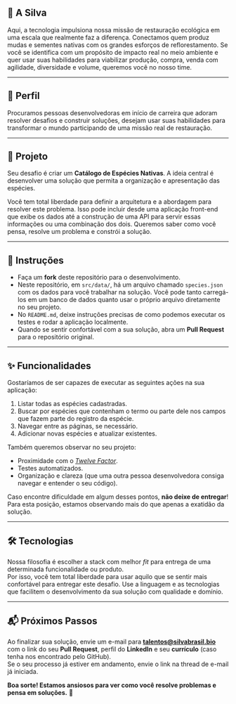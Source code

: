 ## 🌱 A Silva

Aqui, a tecnologia impulsiona nossa missão de restauração ecológica em uma escala que realmente faz a diferença. Conectamos quem produz mudas e sementes nativas com os grandes esforços de reflorestamento. Se você se identifica com um propósito de impacto real no meio ambiente e quer usar suas habilidades para viabilizar produção, compra, venda com agilidade, diversidade e volume, queremos você no nosso time.

---

## 🤺 Perfil

Procuramos pessoas desenvolvedoras em início de carreira que adoram resolver desafios e construir soluções, desejam usar suas habilidades para transformar o mundo participando de uma missão real de restauração.

---

## 🚀 Projeto

Seu desafio é criar um **Catálogo de Espécies Nativas**. A ideia central é desenvolver uma solução que permita a organização e apresentação das espécies.

Você tem total liberdade para definir a arquitetura e a abordagem para resolver este problema. Isso pode incluir desde uma aplicação front-end que exibe os dados até a construção de uma API para servir essas informações ou uma combinação dos dois. Queremos saber como você pensa, resolve um problema e constrói a solução.

---

## 📝 Instruções

- Faça um **fork** deste repositório para o desenvolvimento.
- Neste repositório, em `src/data/`, há um arquivo chamado `species.json` com os dados para você trabalhar na solução. Você pode tanto carregá-los em um banco de dados quanto usar o próprio arquivo diretamente no seu projeto.
- No `README.md`, deixe instruções precisas de como podemos executar os testes e rodar a aplicação localmente.
- Quando se sentir confortável com a sua solução, abra um **Pull Request** para o repositório original.

---

## ✨ Funcionalidades

Gostaríamos de ser capazes de executar as seguintes ações na sua aplicação:

1. Listar todas as espécies cadastradas.
2. Buscar por espécies que contenham o termo ou parte dele nos campos que fazem parte do registro da espécie.
3. Navegar entre as páginas, se necessário.
4. Adicionar novas espécies e atualizar existentes.

Também queremos observar no seu projeto:

- Proximidade com o [*Twelve Factor*](https://12factor.net/pt_br/).
- Testes automatizados.
- Organização e clareza (que uma outra pessoa desenvolvedora consiga navegar e entender o seu código).

Caso encontre dificuldade em algum desses pontos, **não deixe de entregar**! Para esta posição, estamos observando mais do que apenas a exatidão da solução.

---

## 🛠️ Tecnologias

Nossa filosofia é escolher a stack com melhor *fit* para entrega de uma determinada funcionalidade ou produto.  
Por isso, você tem total liberdade para usar aquilo que se sentir mais confortável para entregar este desafio. Use a linguagem e as tecnologias que facilitem o desenvolvimento da sua solução com qualidade e domínio.

---

## 📬 Próximos Passos

Ao finalizar sua solução, envie um e-mail para **talentos@silvabrasil.bio** com o link do seu **Pull Request**, perfil do **LinkedIn** e seu **currículo** (caso tenha nos encontrado pelo GitHub).  
Se o seu processo já estiver em andamento, envie o link na thread de e-mail já iniciada.

**Boa sorte! Estamos ansiosos para ver como você resolve problemas e pensa em soluções.** :seedling:
